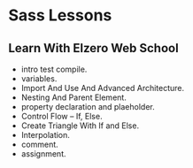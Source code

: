 <h1>Sass Lessons</h1>
<h2>Learn With Elzero Web School</h3>

- intro test compile.
- variables.
- Import And Use And Advanced Architecture.
- Nesting And Parent Element.
- property declaration and plaeholder.
- Control Flow – If, Else.
- Create Triangle With If and Else.
- Interpolation.
-  comment.
-  assignment.
